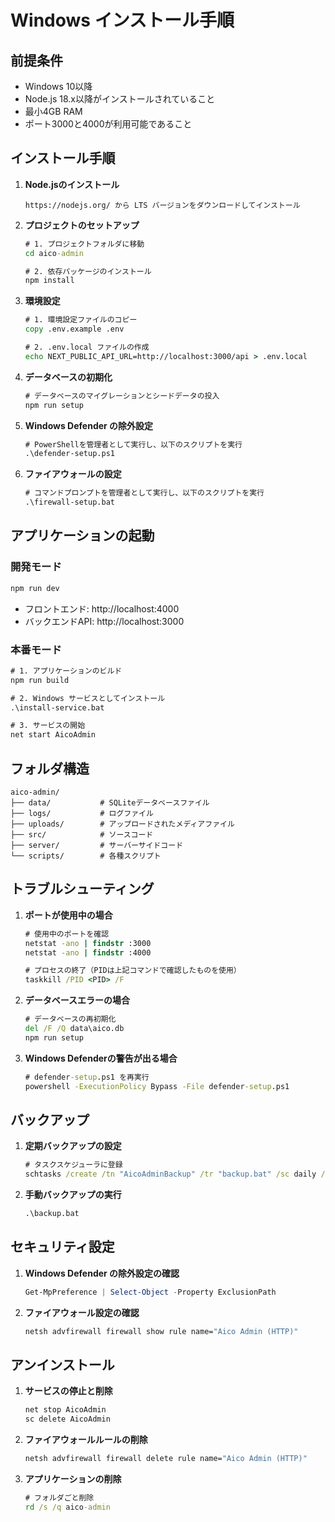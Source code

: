 # Windows インストール手順

## 前提条件

- Windows 10以降
- Node.js 18.x以降がインストールされていること
- 最小4GB RAM
- ポート3000と4000が利用可能であること

## インストール手順

1. **Node.jsのインストール**
   ```
   https://nodejs.org/ から LTS バージョンをダウンロードしてインストール
   ```

2. **プロジェクトのセットアップ**
   ```bat
   # 1. プロジェクトフォルダに移動
   cd aico-admin

   # 2. 依存パッケージのインストール
   npm install
   ```

3. **環境設定**
   ```bat
   # 1. 環境設定ファイルのコピー
   copy .env.example .env

   # 2. .env.local ファイルの作成
   echo NEXT_PUBLIC_API_URL=http://localhost:3000/api > .env.local
   ```

4. **データベースの初期化**
   ```bat
   # データベースのマイグレーションとシードデータの投入
   npm run setup
   ```

5. **Windows Defender の除外設定**
   ```bat
   # PowerShellを管理者として実行し、以下のスクリプトを実行
   .\defender-setup.ps1
   ```

6. **ファイアウォールの設定**
   ```bat
   # コマンドプロンプトを管理者として実行し、以下のスクリプトを実行
   .\firewall-setup.bat
   ```

## アプリケーションの起動

### 開発モード
```bat
npm run dev
```
- フロントエンド: http://localhost:4000
- バックエンドAPI: http://localhost:3000

### 本番モード
```bat
# 1. アプリケーションのビルド
npm run build

# 2. Windows サービスとしてインストール
.\install-service.bat

# 3. サービスの開始
net start AicoAdmin
```

## フォルダ構造

```
aico-admin/
├── data/           # SQLiteデータベースファイル
├── logs/           # ログファイル
├── uploads/        # アップロードされたメディアファイル
├── src/            # ソースコード
├── server/         # サーバーサイドコード
└── scripts/        # 各種スクリプト
```

## トラブルシューティング

1. **ポートが使用中の場合**
   ```bat
   # 使用中のポートを確認
   netstat -ano | findstr :3000
   netstat -ano | findstr :4000

   # プロセスの終了（PIDは上記コマンドで確認したものを使用）
   taskkill /PID <PID> /F
   ```

2. **データベースエラーの場合**
   ```bat
   # データベースの再初期化
   del /F /Q data\aico.db
   npm run setup
   ```

3. **Windows Defenderの警告が出る場合**
   ```bat
   # defender-setup.ps1 を再実行
   powershell -ExecutionPolicy Bypass -File defender-setup.ps1
   ```

## バックアップ

1. **定期バックアップの設定**
   ```bat
   # タスクスケジューラに登録
   schtasks /create /tn "AicoAdminBackup" /tr "backup.bat" /sc daily /st 03:00
   ```

2. **手動バックアップの実行**
   ```bat
   .\backup.bat
   ```

## セキュリティ設定

1. **Windows Defender の除外設定の確認**
   ```powershell
   Get-MpPreference | Select-Object -Property ExclusionPath
   ```

2. **ファイアウォール設定の確認**
   ```bat
   netsh advfirewall firewall show rule name="Aico Admin (HTTP)"
   ```

## アンインストール

1. **サービスの停止と削除**
   ```bat
   net stop AicoAdmin
   sc delete AicoAdmin
   ```

2. **ファイアウォールルールの削除**
   ```bat
   netsh advfirewall firewall delete rule name="Aico Admin (HTTP)"
   ```

3. **アプリケーションの削除**
   ```bat
   # フォルダごと削除
   rd /s /q aico-admin
   ```